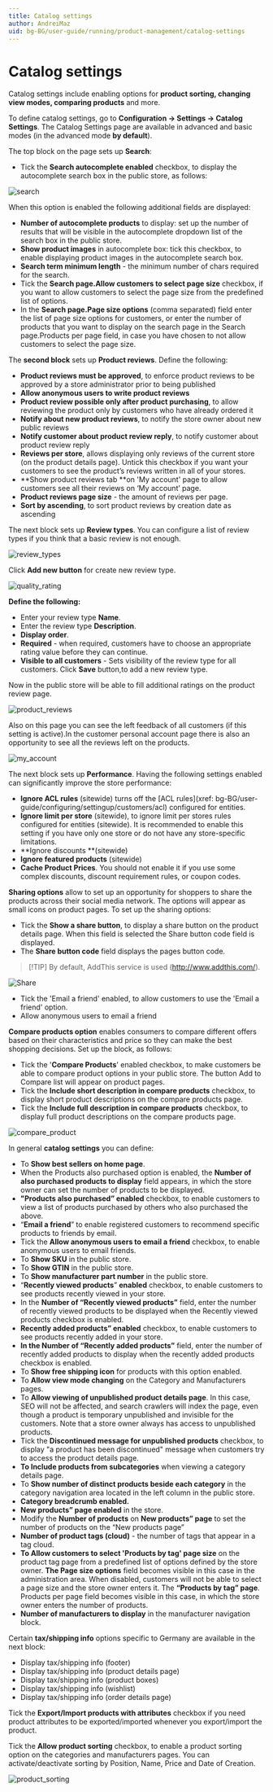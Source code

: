 ```yaml
---
title: Catalog settings
author: AndreiMaz
uid: bg-BG/user-guide/running/product-management/catalog-settings
---
```


# Catalog settings

Catalog settings include enabling options for **product sorting, changing view modes, comparing products** and more.

To define catalog settings, go to **Configuration → Settings → Catalog Settings**. The Catalog Settings page are available in advanced and basic modes (in the advanced mode **by default**).

The top block on the page sets up **Search**:

- Tick the **Search autocomplete enabled** checkbox, to display the autocomplete search box in the public store, as follows:

![search](_static/catalog-settings/search.png)

When this option is enabled the following additional fields are displayed:

- **Number of autocomplete products** to display: set up the number of results that will be visible in the autocomplete dropdown list of the search box in the public store.
- **Show product images** in autocomplete box: tick this checkbox, to enable displaying product images in the autocomplete search box.
- **Search term minimum length** - the minimum number of chars required for the search.
- Tick the **Search page.Allow customers to select page size** checkbox, if you want to allow customers to select the page size from the predefined list of options.
- In the **Search page.Page size options** (comma separated) field enter the list of page size options for customers, or enter the number of products that you want to display on the search page in the Search page.Products per page field, in case you have chosen to not allow customers to select the page size.

The **second block** sets up **Product reviews**. Define the following:

- **Product reviews must be approved**, to enforce product reviews to be approved by a store administrator prior to being published
- **Allow anonymous users to write product reviews**
- **Product review possible only after product purchasing**, to allow reviewing the product only by customers who have already ordered it
- **Notify about new product reviews**, to notify the store owner about new public reviews
- **Notify customer about product review reply**, to notify customer about product review reply
- **Reviews per store**, allows displaying only reviews of the current store (on the product details page). Untick this checkbox if you want your customers to see the product’s reviews written in all of your stores.
- **Show product reviews tab **on 'My account' page to allow customers see all their reviews on ‘My account’ page.
- **Product reviews page size** - the amount of reviews per page.
- **Sort by ascending**, to sort product reviews by creation date as ascending

The next block sets up **Review types**. You can configure a list of review types if you think that a basic review is not enough.

![review_types](_static/catalog-settings/review_types.png)

Click **Add new button** for create new review type.

![quality_rating](_static/catalog-settings/quality_rating.PNG)

**Define the following:**

- Enter your review type **Name**.
- Enter the review type **Description**.
- **Display order**.
- **Required** - when required, customers have to choose an appropriate rating value before they can continue.
- **Visible to all customers** - Sets visibility of the review type for all customers. Click **Save** button,to add a new review type.

Now in the public store will be able to fill additional ratings on the product review page.

![product_reviews](_static/catalog-settings/product_reviews.PNG)

Also on this page you can see the left feedback of all customers (if this setting is active).In the customer personal account page there is also an opportunity to see all the reviews left on the products.

![my_account](_static/catalog-settings/my_account.PNG)

The next block sets up **Performance**. Having the following settings enabled can significantly improve the store performance:

- **Ignore ACL rules** (sitewide) turns off the [ACL rules](xref: bg-BG/user-guide/configuring/settingup/customers/acl) configured for entities.
- **Ignore limit per store** (sitewide), to ignore limit per stores rules configured for entities (sitewide). It is recommended to enable this setting if you have only one store or do not have any store-specific limitations.
- **Ignore discounts **(sitewide)
- **Ignore featured products** (sitewide)
- **Cache Product Prices**. You should not enable it if you use some complex discounts, discount requirement rules, or coupon codes.

**Sharing options** allow to set up an opportunity for shoppers to share the products across their social media network. The options will appear as small icons on product pages. To set up the sharing options:

- Tick the **Show a share button**, to display a share button on the product details page. When this field is selected the Share button code field is displayed.
- The **Share button code** field displays the pages button code.

> [!TIP] By default, AddThis service is used (<http://www.addthis.com/>).

![Share](_static/catalog-settings/zzz.png)

- Tick the 'Email a friend' enabled, to allow customers to use the 'Email a friend' option.
- Allow anonymous users to email a friend

**Compare products option** enables consumers to compare different offers based on their characteristics and price so they can make the best shopping decisions. Set up the block, as follows:

- Tick the '**Compare Products**' enabled checkbox, to make customers be able to compare product options in your public store. The button Add to Compare list will appear on product pages.
- Tick the **Include short description in compare products** checkbox, to display short product descriptions on the compare products page.
- Tick the **Include full description in compare products** checkbox, to display full product descriptions on the compare products page.

![compare_product](_static/catalog-settings/compare_product.png)

In general **catalog settings** you can define:

- To **Show best sellers on home page**.
- When the Products also purchased option is enabled, the **Number of also purchased products to display** field appears, in which the store owner can set the number of products to be displayed.
- **"Products also purchased” enabled** checkbox, to enable customers to view a list of products purchased by others who also purchased the above.
- “**Email a friend**” to enable registered customers to recommend specific products to friends by email.
- Tick the **Allow anonymous users to email a friend** checkbox, to enable anonymous users to email friends.
- To **Show SKU** in the public store.
- To **Show GTIN** in the public store.
- To **Show manufacturer part number** in the public store.
- “**Recently viewed products**” **enabled** checkbox, to enable customers to see products recently viewed in your store.
- In the **Number of “Recently viewed products”** field, enter the number of recently viewed products to be displayed when the Recently viewed products checkbox is enabled.
- **Recently added products” enabled** checkbox, to enable customers to see products recently added in your store.
- **In the Number of “Recently added products”** field, enter the number of recently added products to display when the recently added products checkbox is enabled.
- To **Show free shipping icon** for products with this option enabled.
- To **Allow view mode changing** on the Category and Manufacturers pages.
- To **Allow viewing of unpublished product details page**. In this case, SEO will not be affected, and search crawlers will index the page, even though a product is temporary unpublished and invisible for the customers. Note that a store owner always has access to unpublished products.
- Tick the **Discontinued message for unpublished products** checkbox, to display "a product has been discontinued" message when customers try to access the product details page.
- **To Include products from subcategories** when viewing a category details page.
- To **Show number of distinct products beside each category** in the category navigation area located in the left column in the public store.
- **Category breadcrumb enabled.**
- **New products” page enabled** in the store.
- Modify the **Number of products** on **New products” page** to set the number of products on the “New products page”
- **Number of product tags (cloud)** - the number of tags that appear in a tag cloud.
- **To Allow customers to select 'Products by tag' page size** on the product tag page from a predefined list of options defined by the store owner. **The Page size options** field becomes visible in this case in the administration area. When disabled, customers will not be able to select a page size and the store owner enters it. The **“Products by tag” page**. Products per page field becomes visible in this case, in which the store owner enters the number of products.
- **Number of manufacturers to display** in the manufacturer navigation block.

Certain **tax/shipping info** options specific to Germany are available in the next block:

- Display tax/shipping info (footer)
- Display tax/shipping info (product details page)
- Display tax/shipping info (product boxes)
- Display tax/shipping info (wishlist)
- Display tax/shipping info (order details page)

Tick the **Export/Import products with attributes** checkbox if you need product attributes to be exported/imported whenever you export/import the product.

Tick the **Allow product sorting** checkbox, to enable a product sorting option on the categories and manufacturers pages. You can activate/deactivate sorting by Position, Name, Price and Date of Creation.

![product_sorting](_static/catalog-settings/product_sorting.png)